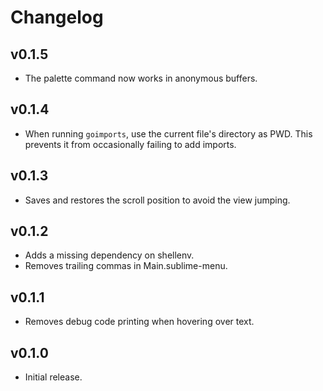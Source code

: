 # Changelog

## v0.1.5

- The palette command now works in anonymous buffers.

## v0.1.4

- When running `goimports`, use the current file's directory as PWD. This prevents it from occasionally failing to add imports.

## v0.1.3

- Saves and restores the scroll position to avoid the view jumping.

## v0.1.2

- Adds a missing dependency on shellenv.
- Removes trailing commas in Main.sublime-menu.

## v0.1.1

- Removes debug code printing when hovering over text.

## v0.1.0

- Initial release.

